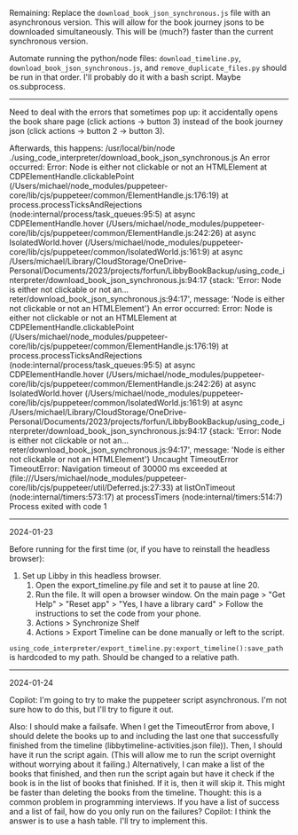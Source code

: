 Remaining:
Replace the `download_book_json_synchronous.js` file with an asynchronous version. This will allow for the book journey jsons to be downloaded simultaneously. This will be (much?) faster than the current synchronous version.

Automate running the python/node files:
`download_timeline.py`, `download_book_json_synchronous.js`, and `remove_duplicate_files.py` should be run in that order. I'll probably do it with a bash script. Maybe os.subprocess.

---

Need to deal with the errors that sometimes pop up: it accidentally opens the book share page (click actions -> button 3) instead of the book journey json (click actions -> button 2 -> button 3).

Afterwards, this happens:
/usr/local/bin/node ./using_code_interpreter/download_book_json_synchronous.js
An error occurred:  Error: Node is either not clickable or not an HTMLElement
    at CDPElementHandle.clickablePoint (/Users/michael/node_modules/puppeteer-core/lib/cjs/puppeteer/common/ElementHandle.js:176:19)
    at process.processTicksAndRejections (node:internal/process/task_queues:95:5)
    at async CDPElementHandle.hover (/Users/michael/node_modules/puppeteer-core/lib/cjs/puppeteer/common/ElementHandle.js:242:26)
    at async IsolatedWorld.hover (/Users/michael/node_modules/puppeteer-core/lib/cjs/puppeteer/common/IsolatedWorld.js:161:9)
    at async /Users/michael/Library/CloudStorage/OneDrive-Personal/Documents/2023/projects/forfun/LibbyBookBackup/using_code_interpreter/download_book_json_synchronous.js:94:17 {stack: 'Error: Node is either not clickable or not an…reter/download_book_json_synchronous.js:94:17', message: 'Node is either not clickable or not an HTMLElement'}
An error occurred:  Error: Node is either not clickable or not an HTMLElement
    at CDPElementHandle.clickablePoint (/Users/michael/node_modules/puppeteer-core/lib/cjs/puppeteer/common/ElementHandle.js:176:19)
    at process.processTicksAndRejections (node:internal/process/task_queues:95:5)
    at async CDPElementHandle.hover (/Users/michael/node_modules/puppeteer-core/lib/cjs/puppeteer/common/ElementHandle.js:242:26)
    at async IsolatedWorld.hover (/Users/michael/node_modules/puppeteer-core/lib/cjs/puppeteer/common/IsolatedWorld.js:161:9)
    at async /Users/michael/Library/CloudStorage/OneDrive-Personal/Documents/2023/projects/forfun/LibbyBookBackup/using_code_interpreter/download_book_json_synchronous.js:94:17 {stack: 'Error: Node is either not clickable or not an…reter/download_book_json_synchronous.js:94:17', message: 'Node is either not clickable or not an HTMLElement'}
Uncaught TimeoutError TimeoutError: Navigation timeout of 30000 ms exceeded
    at <anonymous> (file:///Users/michael/node_modules/puppeteer-core/lib/cjs/puppeteer/util/Deferred.js:27:33)
    at listOnTimeout (node:internal/timers:573:17)
    at processTimers (node:internal/timers:514:7)
Process exited with code 1

---

2024-01-23

Before running for the first time (or, if you have to reinstall the headless browser):
1. Set up Libby in this headless browser.
    1. Open the export_timeline.py file and set it to pause at line 20.
    2. Run the file. It will open a browser window. On the main page > "Get Help" > "Reset app" > "Yes, I have a library card" > Follow the instructions to set the code from your phone.
    3. Actions > Synchronize Shelf
    4. Actions > Export Timeline can be done manually or left to the script.

`using_code_interpreter/export_timeline.py:export_timeline():save_path` is hardcoded to my path. Should be changed to a relative path.

---

2024-01-24

Copilot: I'm going to try to make the puppeteer script asynchronous. I'm not sure how to do this, but I'll try to figure it out.

Also: I should make a failsafe. When I get the TimeoutError from above, I should delete the books up to and including the last one that successfully finished from the timeline (libbytimeline-activities.json file)). Then, I should have it run the script again. (This will allow me to run the script overnight without worrying about it failing.)
Alternatively, I can make a list of the books that finished, and then run the script again but have it check if the book is in the list of books that finished. If it is, then it will skip it. This might be faster than deleting the books from the timeline.
Thought: this is a common problem in programming interviews. If you have a list of success and a list of fail, how do you only run on the failures? Copilot: I think the answer is to use a hash table. I'll try to implement this.